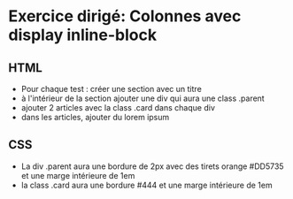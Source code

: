 # Exercice dirigé: Colonnes avec display inline-block

## HTML

* Pour chaque test : créer une section avec un titre
* à l'intérieur de la section ajouter une div qui aura une class .parent
* ajouter 2 articles avec la class .card dans chaque div
* dans les articles, ajouter du lorem ipsum

## CSS

* La div .parent aura une bordure de 2px avec des tirets orange #DD5735 et une marge intérieure de 1em
* la class .card aura une bordure #444 et une marge intérieure de 1em